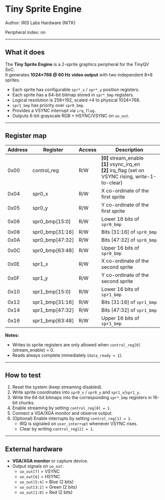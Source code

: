 # Tiny Sprite Engine

Author: IRIS Labs Hardware (NITK)

Peripheral index: nn

---

## What it does

The **Tiny Sprite Engine** is a 2-sprite graphics peripheral for the TinyQV SoC.  
It generates **1024×768 @ 60 Hz video output** with two independent 8×8 sprites.  

- Each sprite has configurable `spr*_x` / `spr*_y` position registers.  
- Each sprite has a 64-bit bitmap stored in `spr*_bmp` registers.  
- Logical resolution is 256×192, scaled ×4 to physical 1024×768.  
- `spr1_bmp` has priority over `spr0_bmp`.  
- Provides a VSYNC interrupt via `irq_flag`.  
- Outputs 6-bit grayscale RGB + HSYNC/VSYNC on `uo_out`.  

---

## Register map

| Address | Register         | Access | Description                                                                 |
|---------|------------------|--------|-----------------------------------------------------------------------------|
| 0x00    | control_reg      | R/W    | **[0]** stream_enable<br>**[1]** vsync_irq_en<br>**[2]** irq_flag (set on VSYNC rising, write-1-to-clear) |
| 0x04    | spr0_x           | R/W    | X co-ordinate of the first sprite                                           |
| 0x05    | spr0_y           | R/W    | Y co-ordinate of the first sprite                                                                    |
| 0x06    | spr0_bmp[15:0]   | R/W    | Lower 16 bits of `spr0_bmp`                                                 |
| 0x08    | spr0_bmp[31:16]  | R/W    | Bits [31:16] of `spr0_bmp`                                                  |
| 0x0A    | spr0_bmp[47:32]  | R/W    | Bits [47:32] of `spr0_bmp`                                                  |
| 0x0C    | spr0_bmp[63:48]  | R/W    | Upper 16 bits of `spr0_bmp`                                                 |
| 0x0E    | spr1_x           | R/W    | X co-ordinate of the second sprite                                          |
| 0x0F    | spr1_y           | R/W    | Y co-ordinate of the second sprite                                          |
| 0x10    | spr1_bmp[15:0]   | R/W    | Lower 16 bits of `spr1_bmp`                                                 |
| 0x12    | spr1_bmp[31:16]  | R/W    | Bits [31:16] of `spr1_bmp`                                                  |
| 0x14    | spr1_bmp[47:32]  | R/W    | Bits [47:32] of `spr1_bmp`                                                  |
| 0x16    | spr1_bmp[63:48]  | R/W    | Upper 16 bits of `spr1_bmp`                                                 |

**Notes:**  
- Writes to sprite registers are only allowed when `control_reg[0]` (stream_enable) = 0.  
- Reads always complete immediately (`data_ready = 1`).  

---

## How to test

1. Reset the system (keep streaming disabled).  
2. Write sprite coordinates into `spr0_x` / `spr0_y` and `spr1_x`/`spr1_y`.  
3. Write the 64-bit bitmaps into the corresponding `spr*_bmp` registers in 16-bit chunks.  
4. Enable streaming by setting `control_reg[0] = 1`.  
5. Connect a VGA/XGA monitor and observe output.  
6. (Optional) Enable interrupts by setting `control_reg[1] = 1`.  
   - IRQ is signaled on `user_interrupt` whenever VSYNC rises.  
   - Clear by writing `control_reg[2] = 1`.  

---

## External hardware

- **VGA/XGA monitor** or capture device.  
- Output signals on `uo_out`:  
  - `uo_out[7]` = VSYNC  
  - `uo_out[6]` = HSYNC  
  - `uo_out[5:4]` = Blue (2 bits)  
  - `uo_out[3:2]` = Green (2 bits)  
  - `uo_out[1:0]` = Red (2 bits)  
